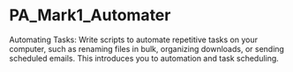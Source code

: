 # PA_Mark1_Automater
Automating Tasks: Write scripts to automate repetitive tasks on your computer, such as renaming files in bulk, organizing downloads, or sending scheduled emails. This introduces you to automation and task scheduling.
